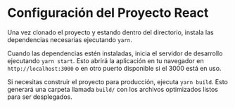 # Configuración del Proyecto React

Una vez clonado el proyecto y estando dentro del directorio, instala las dependencias necesarias ejecutando `yarn`.

Cuando las dependencias estén instaladas, inicia el servidor de desarrollo ejecutando `yarn start`. Esto abrirá la aplicación en tu navegador en `http://localhost:3000` o en otro puerto disponible si el 3000 está en uso.

Si necesitas construir el proyecto para producción, ejecuta `yarn build`. Esto generará una carpeta llamada `build/` con los archivos optimizados listos para ser desplegados.
